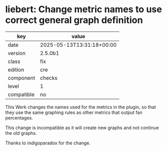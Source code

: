 [//]: # (werk v2)
# liebert: Change metric names to use correct general graph definition

key        | value
---------- | ---
date       | 2025-05-13T13:31:18+00:00
version    | 2.5.0b1
class      | fix
edition    | cre
component  | checks
level      | 1
compatible | no

This Werk changes the names used for the metrics in the plugin, so that they use the same graphing rules as other metrics that output fan percentages.

This change is incompatible as it will create new graphs and not continue the old graphs.

Thanks to indigoparadox for the change.

